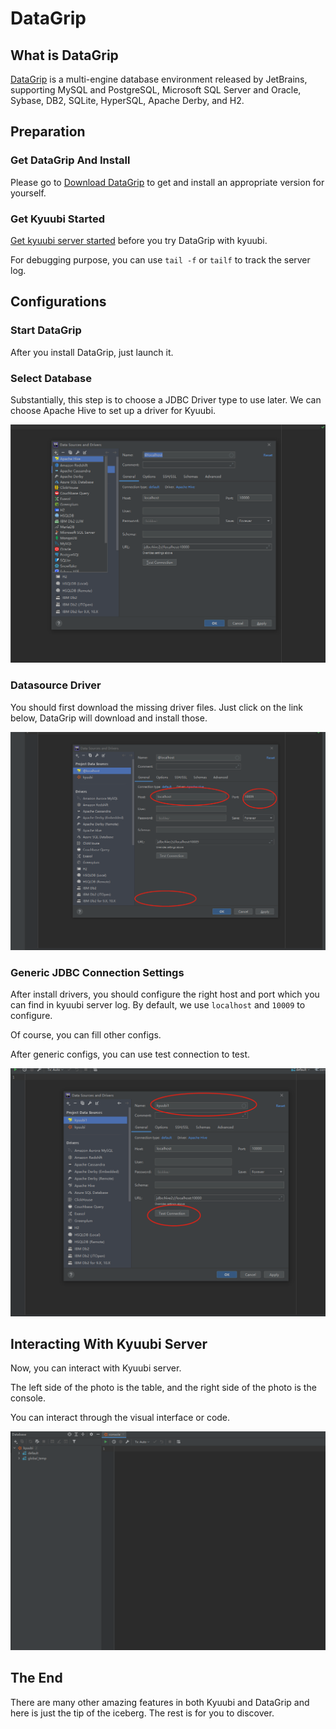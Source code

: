 <!--
- Licensed to the Apache Software Foundation (ASF) under one or more
- contributor license agreements.  See the NOTICE file distributed with
- this work for additional information regarding copyright ownership.
- The ASF licenses this file to You under the Apache License, Version 2.0
- (the "License"); you may not use this file except in compliance with
- the License.  You may obtain a copy of the License at
-
-   http://www.apache.org/licenses/LICENSE-2.0
-
- Unless required by applicable law or agreed to in writing, software
- distributed under the License is distributed on an "AS IS" BASIS,
- WITHOUT WARRANTIES OR CONDITIONS OF ANY KIND, either express or implied.
- See the License for the specific language governing permissions and
- limitations under the License.
-->

# DataGrip

## What is DataGrip

[DataGrip](https://www.jetbrains.com/datagrip/) is a multi-engine database environment released by JetBrains, supporting MySQL and PostgreSQL, Microsoft SQL Server and Oracle, Sybase, DB2, SQLite, HyperSQL, Apache Derby, and H2.

## Preparation

### Get DataGrip And Install

Please go to [Download DataGrip](https://www.jetbrains.com/datagrip/download) to get and install an appropriate version for yourself.

### Get Kyuubi Started

[Get kyuubi server started](../../quick_start/quick_start) before you try DataGrip with kyuubi.

For debugging purpose, you can use `tail -f` or `tailf` to track the server log.

## Configurations

### Start DataGrip

After you install DataGrip, just launch it.

### Select Database

Substantially, this step is to choose a JDBC Driver type to use later. We can choose Apache Hive to set up a driver for Kyuubi.

![select database](../../imgs/datagrip/select_database.png)

### Datasource Driver

You should first download the missing driver files. Just click on the link below, DataGrip will download and install those.

![datasource and driver](../../imgs/datagrip/datasource_and_driver.png)

### Generic JDBC Connection Settings

After install drivers, you should configure the right host and port which you can find in kyuubi server log. By default, we use `localhost` and `10009` to configure.

Of course, you can fill other configs.

After generic configs, you can use test connection to test.

![configuration](../../imgs/datagrip/configuration.png)

## Interacting With Kyuubi Server

Now, you can interact with Kyuubi server.

The left side of the photo is the table, and the right side of the photo is the console.

You can interact through the visual interface or code.

![workspace](../../imgs/datagrip/workspace.png)

## The End

There are many other amazing features in both Kyuubi and DataGrip and here is just the tip of the iceberg. The rest is for you to discover.
